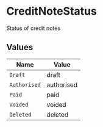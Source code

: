 # CreditNoteStatus

Status of credit notes


## Values

| Name         | Value        |
| ------------ | ------------ |
| `Draft`      | draft        |
| `Authorised` | authorised   |
| `Paid`       | paid         |
| `Voided`     | voided       |
| `Deleted`    | deleted      |